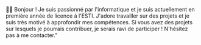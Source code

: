 👐✨
Bonjour ! Je suis passionné par l'informatique et je suis actuellement en première année de licence à l'ESTI. 
J'adore travailler sur des projets et je suis très motivé à approfondir mes compétences. 
Si vous avez des projets sur lesquels je pourrais contribuer, je serais ravi de participer ! N'hésitez pas à me contacter."
<!---
Aldyno8/Aldyno8 is a ✨ special ✨ repository because its `README.md` (this file) appears on your GitHub profile.
You can click the Preview link to take a look at your changes.
--->
